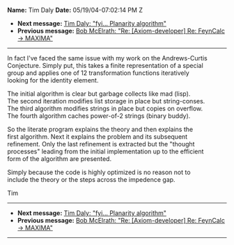 **Name:** Tim Daly
**Date:** 05/19/04-07:02:14 PM Z

  - **Next message:** [Tim Daly: "fyi... Planarity
    algorithm"](0209.html)
  - **Previous message:** [Bob McElrath: "Re: [Axiom-developer]
    Re: FeynCalc -\> MAXIMA"](0207.html)

-----

In fact I've faced the same issue with my work on the Andrews-Curtis  
Conjecture. Simply put, this takes a finite representation of a
special  
group and applies one of 12 transformation functions iteratively  
looking for the identity element.  

The initial algorithm is clear but garbage collects like mad (lisp).  
The second iteration modifies list storage in place but string-conses.  
The third algorithm modifies strings in place but copies on overflow.  
The fourth algorithm caches power-of-2 strings (binary buddy).  

So the literate program explains the theory and then explains the  
first algorithm. Next it explains the problem and its subsequent  
refinement. Only the last refinement is extracted but the "thought  
processes" leading from the initial implementation up to the efficient  
form of the algorithm are presented.  

Simply because the code is highly optimized is no reason not to  
include the theory or the steps across the impedence gap.  

Tim  

-----

  - **Next message:** [Tim Daly: "fyi... Planarity
    algorithm"](0209.html)
  - **Previous message:** [Bob McElrath: "Re: [Axiom-developer]
    Re: FeynCalc -\> MAXIMA"](0207.html)

-----

